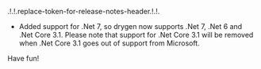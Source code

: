 .!.!.replace-token-for-release-notes-header.!.!.
- Added support for .Net 7, so drygen now supports .Net 7, .Net 6 and .Net Core 3.1. Please note that support for .Net Core 3.1 will be removed when .Net Core 3.1 goes out of support from Microsoft.

Have fun!
